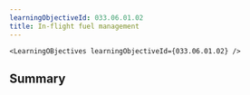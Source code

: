 ```yaml
---
learningObjectiveId: 033.06.01.02
title: In-flight fuel management
---
```


```tsx eval
<LearningOBjectives learningObjectiveId={033.06.01.02} />
```

## Summary
